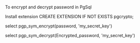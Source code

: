 To encrypt and decrypt password in PgSql

Install extension
CREATE EXTENSION IF NOT EXISTS pgcrypto;

select pgp_sym_encrypt(password, 'my_secret_key')

select pgp_sym_decrypt(Encrypted_password, 'my_secret_key')
